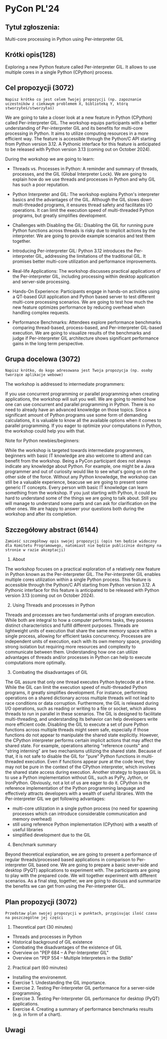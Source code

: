 # PyCon PL'24 

## Tytuł zgłoszenia:
 
Multi-core processing in Python using Per-interpreter GIL

## Krótki opis(128)
 
Exploring a new Python feature called Per-interpreter GIL. It allows to use multiple cores in a single Python (CPython) process.

## Cel propozycji (3072)
 
`Napisz krótko co jest celem Twojej propozycji (np. zapoznanie uczestników z ciekawym problemem X, biblioteką Y, którą stworzyłeś/stworzyłaś)`

We are going to take a closer look at a new feature in Python (CPython) called Per-interpreter GIL. The workshop equips participants with a better understanding of Per-interpreter GIL and its benefits for multi-core processing in Python. It aims to utilize computing resources in a more efficient way. The feature is accessible through the Python/C API starting from Python version 3.12. A Pythonic interface for this feature is anticipated to be released with Python version 3.13 (coming out on October 2024).

During the workshop we are going to learn:

- Threads vs. Processes in Python: A reminder and summary of threads, processes, and the GIL (Global Interpreter Lock). We are going to explain how do we use threads and processes in Python and why GIL has such a poor reputation.

- Python Interpreter and GIL: The workshop explains Python's interpreter basics and the advantages of the GIL. Although the GIL slows down multi-threaded programs, it ensures thread safety and facilitates I/O operations. It can limit the execution speed of multi-threaded Python programs, but greatly simplifies development.

- Challenges with Disabling the GIL: Disabling the GIL for running pure Python functions across threads is risky due to implicit actions by the interpreter. We are going to provide example scenarios and test them together.

- Introducing Per-interpreter GIL: Python 3.12 introduces the Per-interpreter GIL, addressing the limitations of the traditional GIL. It promises better multi-core utilization and performance improvements.

- Real-life Applications: The workshop discusses practical applications of the Per-interpreter GIL, including processing within desktop application and server-side processing.

- Hands-On Experience: Participants engage in hands-on activities using a QT-based GUI application and Python based server to test different multi-core processing scenarios. We are going to test how much the new feature optimizes performance by reducing overhead when handling complex requests.

- Performance Benchmarks: Attendees explore performance benchmarks comparing thread-based, process-based, and Per-interpreter GIL-based execution. We are going to visualize results of the benchmarks and judge if Per-interpreter GIL architecture shows significant performance gains in the long term perspective.

## Grupa docelowa (3072)

`Napisz krótko, do kogo adresowana jest Twoja propozycja (np. osoby tworzące aplikacje webowe)`

The workshop is addressed to intermediate programmers:

If you use concurrent programming or parallel programming when creating applications, the workshop will suit you well. We are going to remind how one can use concurrent and parallel programming in Python. There is no need to already have an advanced knowledge on those topics. Since a significant amount of Python programs use some form of demanding calculations, it is valuable to know all the available options when it comes to parallel programming. If you eager to optimize your computations in Python, the workshop could help you with that.

Note for Python newbies/beginners:

While the workshop is targeted towards intermediate programmers, beginners with basic IT knowledge are also welcome to attend and can benefit from the workshop. Being a PyCon participant does not always indicate any knowledge about Python. For example, one might be a Java programmer and out of curiosity would like to see what's going on on the other side of the force. Without any Python knowledge, the workshop can still be a valuable experience, beacuse we are going to present some generic IT concepts. Every person with basic IT knowledge can learn something from the workshop. If you just starting with Python, it could be hard to understand some of the things we are going to talk about. Still you will manage to understand some parts and can ask for clarification on the other ones. We are happy to answer your questions both during the workshop and after its completion.

## Szczegółowy abstract (6144)
 
`Zamieść szczegółowy opis swojej propozycji (opis ten będzie widoczny dla Komitetu Programowego, natomiast nie będzie publicznie dostępny na stronie w razie akceptacji)`

1. About

The workshop focuses on a practical exploration of a relatively new feature in Python known as the Per-interpreter GIL. The Per-interpreter GIL enables multiple cores utilization within a single Python process. This feature is accessible through the Python/C API starting from Python version 3.12. A Pythonic interface for this feature is anticipated to be released with Python version 3.13 (coming out on October 2024).

2. Using Threads and processes in Python

Threads and processes are two fundamental units of program execution. While both are integral to how a computer performs tasks, they possess distinct characteristics and fulfill different purposes. Threads are lightweight units of execution that share the same memory space within a single process, allowing for efficient tasks concurrency. Processes are independent units of execution, each with its own memory space, providing strong isolation but requiring more resources and complexity to communicate between them. Understanding how one can utilize advantages of threads and/or processes in Python can help to execute computations more optimally.

3. Combating the disadvantages of GIL

The GIL assure that only one thread executes Python bytecode at a time. While the GIL can limit the execution speed of multi-threaded Python programs, it greatly simplifies development. For instance, performing operations on a shared dictionary across multiple threads will not lead to race conditions or data corruption. Furthermore, the GIL is released during I/O operations, such as reading or writing to a file or socket, which allows threads to run in parallel in these scenarios. The GIL is designed to facilitate multi-threading, and understanding its behavior can help developers write more efficient code. Disabling the GIL to execute a set of pure Python functions across multiple threads might seem safe, especially if those functions do not appear to manipulate the shared state explicitly. However, the CPython interpreter performs certain implicit actions that may affect the shared state. For example, operations altering "reference counts" and "string interning" are two mechanisms utilizing the shared state. Because of that, it is not safe to disable the GIL for "pure" Python functions in multi-threaded execution. Even if functions appear pure at the code level, they may not be pure in the context of the CPython interpreter, which involves the shared state access during execution. Another strategy to bypass GIL is to use a Python implementation without GIL, such as PyPy, Jython, or IronPython. Obviously, not a lot of us are eager to do it. CPython is the reference implementation of the Python programming language and effectively attracts developers with a wealth of useful libraries. With the Per-interpreter GIL we get following advantages:
- multi-core utilization in a single python process (no need for spawning processes which can introduce considerable communication and memory overhead)
- still using reference Python implementation (CPython) with a wealth of useful libraries
- simplified development due to the GIL

4. Benchmark summary

Beyond theoretical explanation, we are going to present a performance of regular threads/processed based applications in comparison to Per-interpreter GIL based one. We are going to prepare a basic sever-side and desktop (PyQT) applications to experiment with. The participants are going to play with the prepared code. We will together experiment with different scenarios. As a final step, together, we are going to discuss and summarize the benefits we can get from using the Per-interpreter GIL.

## Plan propozycji (3072)

`Przedstaw plan swojej propozycji w punktach, przypisując ilość czasu na poszczególne jej części`

1. Theoretical part (30 minutes)

- Threads and processes in Python
- Historical background of GIL existence
- Combating the disadvantages of the existence of GIL
- Overview on "PEP 684 – A Per-Interpreter GIL"
- Overview on "PEP 554 – Multiple Interpreters in the Stdlib"

2. Practical part (60 minutes)

- Installing the environemnt.
- Exercise 1. Undestanding the GIL importance.
- Exercise 2. Testing Per-Interpreter GIL performance for a server-side programming.
- Exercise 3. Testing Per-Interpreter GIL performance for desktop (PyQT) applications.
- Exercise 4. Creating a summary of performance benchmarks results (e.g. in form of a chart).

## Uwagi
